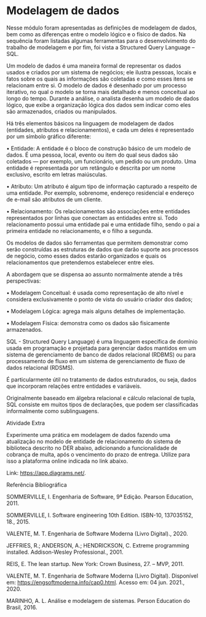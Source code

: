 # Modelagem de dados

Nesse módulo foram apresentadas as definições de modelagem de dados, bem como as diferenças entre o modelo lógico e o físico de dados. Na sequência foram listadas algumas ferramentas para o desenvolvimento do trabalho de modelagem e por fim, foi vista a Structured Query Language – SQL.

Um modelo de dados é uma maneira formal de representar os dados usados e criados por um sistema de negócios; ele ilustra pessoas, locais e fatos sobre os quais as informações são coletadas e como esses itens se relacionam entre si. O modelo de dados é desenhado por um processo iterativo, no qual o modelo se torna mais detalhado e menos conceitual ao longo do tempo. Durante a análise, o analista desenha um modelo de dados lógico, que exibe a organização lógica dos dados sem indicar como eles são armazenados, criados ou manipulados.

Há três elementos básicos na linguagem de modelagem de dados (entidades, atributos e relacionamentos), e cada um deles é representado por um símbolo gráfico diferente:

• Entidade: A entidade é o bloco de construção básico de um modelo de dados. É uma pessoa, local, evento ou item do qual seus dados são coletados — por exemplo, um funcionário, um pedido ou um produto. Uma entidade é representada por um retângulo e descrita por um nome exclusivo, escrito em letras maiúsculas.

• Atributo: Um atributo é algum tipo de informação capturado a respeito de uma entidade. Por exemplo, sobrenome, endereço residencial e endereço de e-mail são atributos de um cliente.

• Relacionamento: Os relacionamentos são associações entre entidades representados por linhas que conectam as entidades entre si. Todo relacionamento possui uma entidade pai e uma entidade filho, sendo o pai a primeira entidade no relacionamento, e o filho a segunda.

 

Os modelos de dados são ferramentas que permitem demonstrar como serão construídas as estruturas de dados que darão suporte aos processos de negócio, como esses dados estarão organizados e quais os relacionamentos que pretendemos estabelecer entre eles.

A abordagem que se dispensa ao assunto normalmente atende a três perspectivas:

• Modelagem Conceitual: é usada como representação de alto nível e considera exclusivamente o ponto de vista do usuário criador dos dados;

• Modelagem Lógica: agrega mais alguns detalhes de implementação.

• Modelagem Física: demonstra como os dados são fisicamente armazenados.

 

SQL - Structured Query Language) é uma linguagem específica de domínio usada em programação e projetada para gerenciar dados mantidos em um sistema de gerenciamento de banco de dados relacional (RDBMS) ou para processamento de fluxo em um sistema de gerenciamento de fluxo de dados relacional (RDSMS).

É particularmente útil no tratamento de dados estruturados, ou seja, dados que incorporam relações entre entidades e variáveis.

Originalmente baseado em álgebra relacional e cálculo relacional de tupla, SQL consiste em muitos tipos de declarações, que podem ser classificadas informalmente como sublinguagens.

 

 

 

Atividade Extra

Experimente uma prática em modelagem de dados fazendo uma atualização no modelo de entidade de relacionamento do sistema de biblioteca descrito no DER abaixo, adicionando a funcionalidade de cobrança de multa, após o vencimento do prazo de entrega. Utilize para isso a plataforma online indicada no link abaixo.


Link: https://app.diagrams.net/.

 

 

 

Referência Bibliográfica

SOMMERVILLE, I. Engenharia de  Software, 9ª Edição. Pearson  Education, 2011.

SOMMERVILLE, I. Software engineering 10th Edition. ISBN-10, 137035152, 18., 2015.

VALENTE, M. T. Engenharia de Software Moderna (Livro Digital)., 2020.

JEFFRIES, R.; ANDERSON, A.; HENDRICKSON, C.  Extreme programming installed. Addison-Wesley Professional., 2001.

REIS, E. The lean startup. New York: Crown Business, 27.   – MVP, 2011.

VALENTE, M. T. Engenharia de Software Moderna (Livro Digital). Disponível em: <https://engsoftmoderna.info/cap0.html>. Acesso em: 04 jun. 2021., 2020.

MARINHO, A. L. Análise e modelagem de sistemas. Person Education do Brasil, 2016.